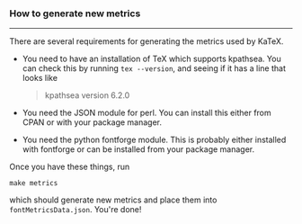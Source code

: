 ### How to generate new metrics
-------------------------------

There are several requirements for generating the metrics used by KaTeX.

- You need to have an installation of TeX which supports kpathsea. You can check
  this by running `tex --version`, and seeing if it has a line that looks like
  > kpathsea version 6.2.0

- You need the JSON module for perl. You can install this either from CPAN or with
  your package manager.

- You need the python fontforge module. This is probably either installed with
  fontforge or can be installed from your package manager.

Once you have these things, run

    make metrics

which should generate new metrics and place them into `fontMetricsData.json`.
You're done!
